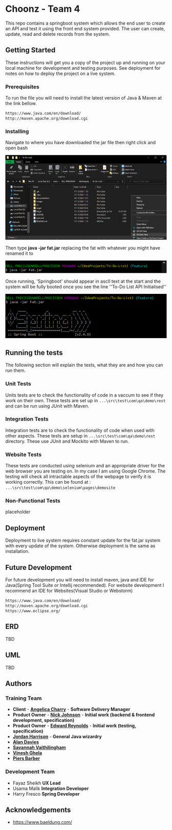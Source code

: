 # Choonz - Team 4
This repo contains a springboot system which allows the end user to create an API and test it using the front end system provided. The user can create, update, read and delete records from the system.

## Getting Started

These instructions will get you a copy of the project up and running on your local machine for development and testing purposes. See deployment for notes on how to deploy the project on a live system.

### Prerequisites

To run the file you will need to install the latest version of Java & Maven at the link bellow.

```
https://www.java.com/en/download/
http://maven.apache.org/download.cgi
```

### Installing

Navigate to where you have downloaded the jar file then right click and open bash

![open bash screenshot](https://github.com/FayazPanda/To-Do-List/blob/main/images/tut1.png)

Then type **java -jar fat.jar** replacing the fat with whatever you might have renamed it to

![run command screenshot](https://github.com/FayazPanda/To-Do-List/blob/main/images/tut2.png)

Once running, 'Springboot' should appear in ascII text at the start and the system will be fully booted once you see the line ''To-Do List API Initialised''

![Entity usage Screenshot](https://github.com/FayazPanda/To-Do-List/blob/main/images/tut3.png)

## Running the tests

The following section will explain the tests, what they are and how you can run them.

### Unit Tests 

Units tests are to check the functionality of code in a vaccum to see if they work on their own. These tests are set up in `...\src\test\com\qa\demo\rest` and can be run using JUnit with Maven.

### Integration Tests 

Integration tests are to check the functionality of code when used with other aspects. These tests are setup in `...\src\test\com\qa\demo\rest` directory. These use JUnit and Mockito with Maven to run.

### Website Tests

These tests are conducted using selenium and an appropriate driver for the web browser you are testing on. In my case I am using Google Chrome. The testing will check all intractable aspects of the webpage to verify it is working correctly. This can be found at : `...\src\test\com\qa\demo\selenium\pages\demosite`

### Non-Functional Tests

placeholder

## Deployment

Deployment to live system requires constant update for the fat.jar system with every update of the system. Otherwise deployment is the same as installation.

## Future Development

For future development you will need to install maven, java and IDE for Java(Spring Tool Suite or Intellij recommended). For website development I recommend an IDE for Websites(Visual Studio or Webstorm) 

```
https://www.java.com/en/download/
http://maven.apache.org/download.cgi
https://www.eclipse.org/
```

## ERD

TBD

## UML

TBD

## Authors

### Training Team

- **Client** - [**Angelica Charry**](https://github.com/acharry) - **Software Delivery Manager**
- **Product Owner** - [**Nick Johnson**](https://github.com/nickrstewarttds) - **Initial work (backend & frontend development, specification)**
- **Product Owner** - [**Edward Reynolds**](https://github.com/Edrz-96) - **Initial work (testing, specification)**
- [**Jordan Harrison**](https://github.com/JHarry444) - **General Java wizardry**
- [**Alan Davies**](https://github.com/MorickClive)
- [**Savannah Vaithilingham**](https://github.com/savannahvaith)
- [**Vinesh Ghela**](https://github.com/vineshghela)
- [**Piers Barber**](https://github.com/PCMBarber)

### Development Team

- Fayaz Sheikh **UX Lead**
- Usama Malik **Integration Developer**
- Harry Fresco **Spring Developer**

## Acknowledgements

- https://www.baeldung.com/